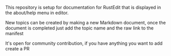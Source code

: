 This repository is setup for documentation for RustEdit that is displayed in the about/help menu in editor.

New topics can be created by making a new Markdown document, once the document is completed just add the topic name and the raw link to the manifest

It's open for community contribution, if you have anything you want to add create a PR
